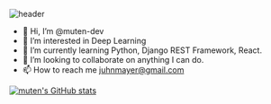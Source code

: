 ![header](https://capsule-render.vercel.app/api?type=waving&color=timeGradient&height=210&section=header&text=muten&desc=welcome&fontSize=90&fontAlignY=32&descAlign=61&descAlignY=50)


- 👋 Hi, I’m @muten-dev
- 👀 I’m interested in Deep Learning
- 🌱 I’m currently learning Python, Django REST Framework, React.
- 💞️ I’m looking to collaborate on anything I can do.
- 📫 How to reach me juhnmayer@gmail.com


[![muten's GitHub stats](https://github-readme-stats.vercel.app/api?username=muten-dev&show_icons=true&theme=onedark)](https://github.com/muten-dev/)

<!---
jayde-code/jayde-code is a ✨ special ✨ repository because its `README.md` (this file) appears on your GitHub profile.
You can click the Preview link to take a look at your changes.
--->


<!--
**muten-dev/muten-dev** is a ✨ _special_ ✨ repository because its `README.md` (this file) appears on your GitHub profile.

Here are some ideas to get you started:

- 🔭 I’m currently working on ...
- 🌱 I’m currently learning ...
- 👯 I’m looking to collaborate on ...
- 🤔 I’m looking for help with ...
- 💬 Ask me about ...
- 📫 How to reach me: ...
- 😄 Pronouns: ...
- ⚡ Fun fact: ...
-->
